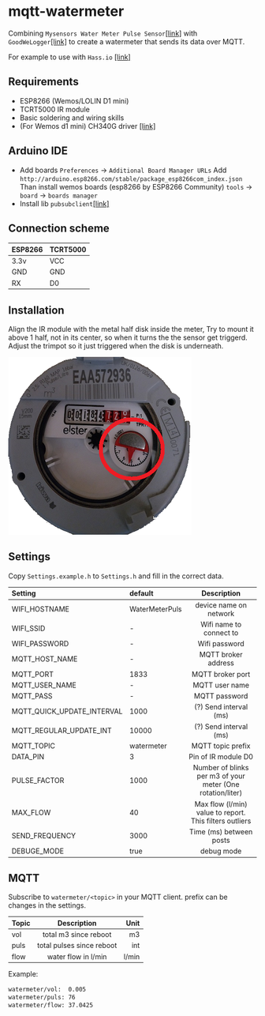 # mqtt-watermeter

Combining `Mysensors Water Meter Pulse Sensor`[[link]](https://www.mysensors.org/build/pulse_water) with `GoodWeLogger`[[link]](https://github.com/jantenhove/GoodWeLogger) to create a watermeter that sends its data over MQTT.

For example to use with `Hass.io` [[link]](https://www.home-assistant.io/)


## Requirements 
* ESP8266 (Wemos/LOLIN D1 mini)
* TCRT5000 IR module
* Basic soldering and wiring skills
* (For Wemos d1 mini) CH340G driver [[link]](https://wiki.wemos.cc/downloads)

## Arduino IDE
* Add boards `Preferences` -> `Additional Board Manager URLs` Add  ```http://arduino.esp8266.com/stable/package_esp8266com_index.json```
  Than install wemos boards (esp8266 by ESP8266 Community)  `tools` -> `board` -> `boards manager`
* Install lib `pubsubclient`[[link]](https://github.com/knolleary/pubsubclient)

## Connection scheme
| ESP8266 | TCRT5000 |  
| :--------- |:-------| 
| 3.3v | VCC  |
| GND  | GND  |
| RX   | D0   |

## Installation 
Align the IR module with the metal half disk inside the meter,
Try to mount it above 1 half, not in its center, so when it turns the the sensor get triggerd.
Adjust the trimpot so it just triggered when the disk is underneath.

![elster_v200](https://github.com/bram2202/mqtt-watermeter/blob/master/docs/elster_v200.png "elster_v200")


## Settings
Copy `Settings.example.h` to `Settings.h` and fill in the correct data.

| Setting | default | Description|  
|:------------- |:----- |:-------------:| 
| WIFI_HOSTNAME | WaterMeterPuls | device name on network |
| WIFI_SSID | - | Wifi name to connect to |
| WIFI_PASSWORD | - | Wifi password |
| MQTT_HOST_NAME | - | MQTT broker address |
| MQTT_PORT | 1833 | MQTT broker port |
| MQTT_USER_NAME| - | MQTT user name |
| MQTT_PASS | - | MQTT password |
| MQTT_QUICK_UPDATE_INTERVAL | 1000 | (?) Send interval (ms) |
| MQTT_REGULAR_UPDATE_INT | 10000 | (?) Send interval (ms) |
| MQTT_TOPIC | watermeter | MQTT topic prefix |
| DATA_PIN | 3 | Pin of IR module D0  |
| PULSE_FACTOR | 1000 | Number of blinks per m3 of your meter (One rotation/liter)  |
| MAX_FLOW | 40 | Max flow (l/min) value to report. This filters outliers |
| SEND_FREQUENCY | 3000 | Time (ms) between posts |
| DEBUGE_MODE | true | debug mode |

## MQTT
Subscribe to `watermeter/<topic>` in your MQTT client. prefix can be changes in the settings.

| Topic | Description| Unit  |
| ------------- |:-------------:| -----:|
| vol     | total m3 since reboot | m3 |
| puls    | total pulses since reboot | int |
| flow    | water flow in l/min| l/min |

Example: 
```
watermeter/vol:  0.005
watermeter/puls: 76
watermeter/flow: 37.0425
```
